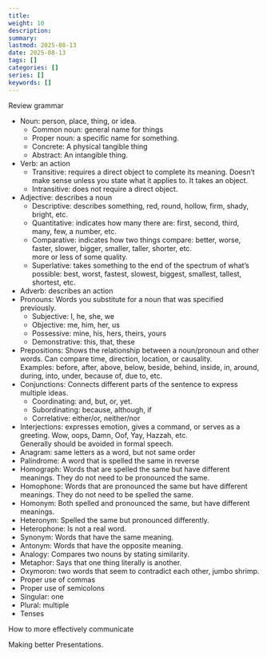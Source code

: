 ```yaml
---
title: 
weight: 10
description: 
summary: 
lastmod: 2025-08-13
date: 2025-08-13
tags: []
categories: []
series: []
keywords: []
---
```


Review grammar
- Noun: person, place, thing, or idea.
  - Common noun: general name for things
  - Proper noun: a specific name for something.
  - Concrete: A physical tangible thing
  - Abstract: An intangible thing.
- Verb: an action
  - Transitive: requires a direct object to complete its meaning.  Doesn’t make sense unless you state what it applies to.  It takes an object.
  - Intransitive: does not require a direct object.
- Adjective: describes a noun
  - Descriptive: describes something, red, round, hollow, firm, shady, bright, etc.
  - Quantitative: indicates how many there are: first, second, third, many, few, a number, etc.
  - Comparative: indicates how two things compare: better, worse, faster, slower, bigger, smaller, taller, shorter, etc.  
    more or less of some quality.
  - Superlative: takes something to the end of the spectrum of what’s possible: best, worst, fastest, slowest, biggest, smallest, 
    tallest, shortest, etc.
- Adverb: describes an action
- Pronouns: Words you substitute for a noun that was specified previously.
  - Subjective: I, he, she, we
  - Objective: me, him, her, us
  - Possessive: mine, his, hers, theirs, yours
  - Demonstrative: this, that, these
- Prepositions: Shows the relationship between a noun/pronoun and other words.  Can compare time, direction, location, or causality.  
  Examples: before, after, above, below, beside, behind, inside, in, around, during, into, under, because of, due to, etc.
- Conjunctions: Connects different parts of the sentence to express multiple ideas.
  - Coordinating: and, but, or, yet.
  - Subordinating: because, although, if
  - Correlative: either/or, neither/nor
- Interjections: expresses emotion, gives a command, or serves as a greeting.  Wow, oops, Damn, Oof, Yay, Hazzah, etc.  
  Generally should be avoided in formal speech.
- Anagram: same letters as a word, but not same order
- Palindrome: A word that is spelled the same in reverse
- Homograph: Words that are spelled the same but have different meanings.  They do not need to be pronounced the same.
- Homophone: Words that are pronounced the same but have different meanings.  They do not need to be spelled the same.
- Homonym: Both spelled and pronounced the same, but have different meanings.
- Heteronym: Spelled the same but pronounced differently.
- Heterophone: Is not a real word.
- Synonym: Words that have the same meaning.
- Antonym: Words that have the opposite meaning.
- Analogy: Compares two nouns by stating similarity.
- Metaphor: Says that one thing literally is another.
- Oxymoron: two words that seem to contradict each other, jumbo shrimp.
- Proper use of commas
- Proper use of semicolons
- Singular: one
- Plural: multiple
- Tenses

How to more effectively communicate

Making better Presentations.